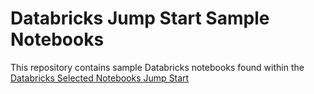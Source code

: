 # Databricks Jump Start Sample Notebooks
This repository contains sample Databricks notebooks found within the [Databricks Selected Notebooks Jump Start](https://databricks.com/resources/selected-notebooks#databricks-jump-start)
